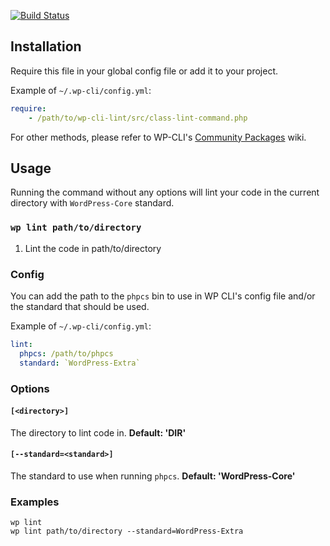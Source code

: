 [![Build Status](https://travis-ci.org/frozzare/wp-cli-lint.svg)](https://travis-ci.org/frozzare/wp-cli-lint)

## Installation

Require this file in your global config file or add it to your project.

Example of `~/.wp-cli/config.yml`:
```yaml
require:
	- /path/to/wp-cli-lint/src/class-lint-command.php
```

For other methods, please refer to WP-CLI's [Community Packages](https://github.com/wp-cli/wp-cli/wiki/Community-Packages) wiki.

## Usage

Running the command without any options will lint your code in the current directory with `WordPress-Core` standard.

### `wp lint path/to/directory`

1. Lint the code in path/to/directory

### Config

You can add the path to the `phpcs` bin to use in WP CLI's config file and/or the standard that should be used.

Example of `~/.wp-cli/config.yml`:

```yaml
lint:
  phpcs: /path/to/phpcs
  standard: `WordPress-Extra`
```

### Options

#### `[<directory>]`
The directory to lint code in. **Default: '__DIR__'**

#### `[--standard=<standard>]`
The standard to use when running `phpcs`. **Default: 'WordPress-Core'**

### Examples
```
wp lint
wp lint path/to/directory --standard=WordPress-Extra
```

